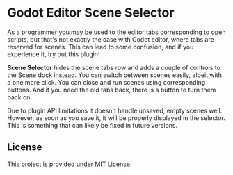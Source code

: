 # Godot Editor Scene Selector

As a programmer you may be used to the editor tabs corresponding to open scripts, but that's not exactly the case with Godot editor, where tabs are reserved for scenes. This can lead to some confusion, and if you experience it, try out this plugin!

**Scene Selector** hides the scene tabs row and adds a couple of controls to the Scene dock instead. You can switch between scenes easily, albeit with a one more click. You can close and run scenes using corresponding buttons. And if you need the old tabs back, there is a button to turn them back on.

Due to plugin API limitations it doesn't handle unsaved, empty scenes well. However, as soon as you save it, it will be properly displayed in the selector. This is something that can likely be fixed in future versions.

## License
This project is provided under [MIT License](LICENSE).
